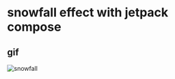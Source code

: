 # snowfall effect with jetpack compose

## gif
![snowfall](https://github.com/Myeongcheol-shin/snowfall-effect/assets/82868004/bb8f324b-fa0a-401c-a601-d60983d65fc1)
